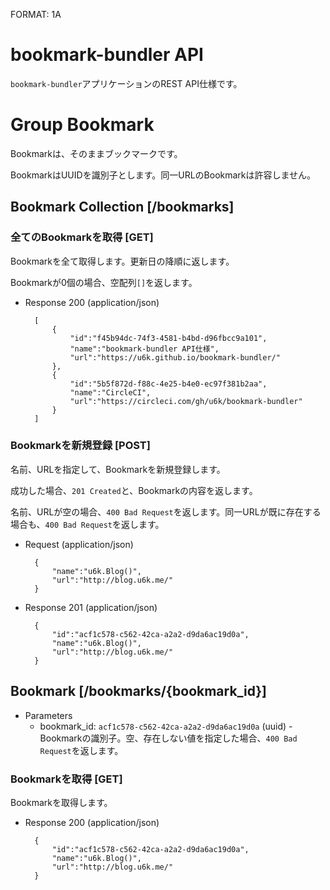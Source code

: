 FORMAT: 1A

# bookmark-bundler API

`bookmark-bundler`アプリケーションのREST API仕様です。

# Group Bookmark

Bookmarkは、そのままブックマークです。

BookmarkはUUIDを識別子とします。同一URLのBookmarkは許容しません。

## Bookmark Collection [/bookmarks]

### 全てのBookmarkを取得 [GET]

Bookmarkを全て取得します。更新日の降順に返します。

Bookmarkが0個の場合、空配列`[]`を返します。

+ Response 200 (application/json)

        [
            {
                "id":"f45b94dc-74f3-4581-b4bd-d96fbcc9a101",
                "name":"bookmark-bundler API仕様",
                "url":"https://u6k.github.io/bookmark-bundler/"
            },
            {
                "id":"5b5f872d-f88c-4e25-b4e0-ec97f381b2aa",
                "name":"CircleCI",
                "url":"https://circleci.com/gh/u6k/bookmark-bundler"
            }
        ]

### Bookmarkを新規登録 [POST]

名前、URLを指定して、Bookmarkを新規登録します。

成功した場合、`201 Created`と、Bookmarkの内容を返します。

名前、URLが空の場合、`400 Bad Request`を返します。同一URLが既に存在する場合も、`400 Bad Request`を返します。

+ Request (application/json)

        {
            "name":"u6k.Blog()",
            "url":"http://blog.u6k.me/"
        }

+ Response 201 (application/json)

        {
            "id":"acf1c578-c562-42ca-a2a2-d9da6ac19d0a",
            "name":"u6k.Blog()",
            "url":"http://blog.u6k.me/"
        }

## Bookmark [/bookmarks/{bookmark_id}]

+ Parameters
    + bookmark_id: `acf1c578-c562-42ca-a2a2-d9da6ac19d0a` (uuid) - Bookmarkの識別子。空、存在しない値を指定した場合、`400 Bad Request`を返します。

### Bookmarkを取得 [GET]

Bookmarkを取得します。

+ Response 200 (application/json)

        {
            "id":"acf1c578-c562-42ca-a2a2-d9da6ac19d0a",
            "name":"u6k.Blog()",
            "url":"http://blog.u6k.me/"
        }
